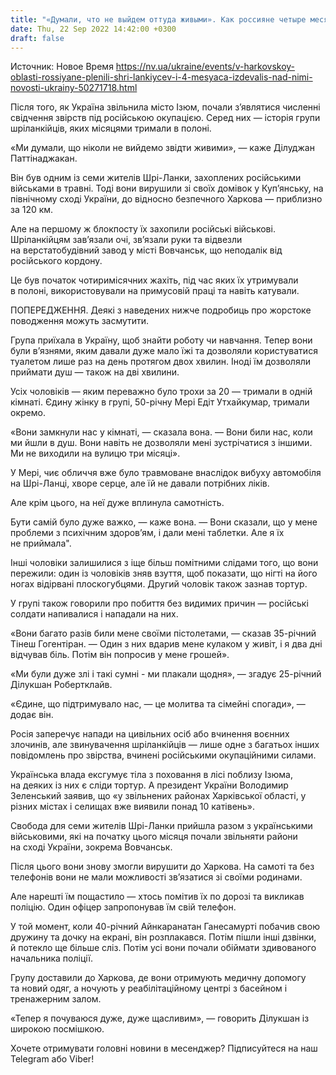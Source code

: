 ```yaml
---
title: "«Думали, что не выйдем оттуда живыми». Как россияне четыре месяца держали в плену, пытали и издевались над шриланкийцами на Харьковщине"
date: Thu, 22 Sep 2022 14:42:00 +0300
draft: false
---
```

Источник: Новое Время https://nv.ua/ukraine/events/v-harkovskoy-oblasti-rossiyane-plenili-shri-lankiycev-i-4-mesyaca-izdevalis-nad-nimi-novosti-ukrainy-50271718.html


Після того, як Україна звільнила місто Ізюм, почали з’являтися численні свідчення звірств під російською окупацією. Серед них — історія групи шріланкійців, яких місяцями тримали в полоні.



«Ми думали, що ніколи не вийдемо звідти живими», — каже Ділуджан Паттінаджакан.

Він був одним із семи жителів Шрі-Ланки, захоплених російськими військами в травні. Тоді вони вирушили зі своїх домівок у Куп’янську, на північному сході України, до відносно безпечного Харкова — приблизно за 120 км.

Але на першому ж блокпосту їх захопили російські військові. Шріланкійцям зав’язали очі, зв’язали руки та відвезли на верстатобудівний завод у місті Вовчанськ, що неподалік від російського кордону.

Це був початок чотиримісячних жахіть, під час яких їх утримували в полоні, використовували на примусовій праці та навіть катували.

ПОПЕРЕДЖЕННЯ. Деякі з наведених нижче подробиць про жорстоке поводження можуть засмутити.

Група приїхала в Україну, щоб знайти роботу чи навчання. Тепер вони були в’язнями, яким давали дуже мало їжі та дозволяли користуватися туалетом лише раз на день протягом двох хвилин. Іноді їм дозволяли приймати душ — також на дві хвилини.

Усіх чоловіків — яким переважно було трохи за 20 — тримали в одній кімнаті. Єдину жінку в групі, 50-річну Мері Едіт Утхайкумар, тримали окремо.

«Вони замкнули нас у кімнаті, — сказала вона. — Вони били нас, коли ми йшли в душ. Вони навіть не дозволяли мені зустрічатися з іншими. Ми не виходили на вулицю три місяці».

У Мері, чиє обличчя вже було травмоване внаслідок вибуху автомобіля на Шрі-Ланці, хворе серце, але їй не давали потрібних ліків.

Але крім цього, на неї дуже вплинула самотність.

Бути самій було дуже важко, — каже вона. — Вони сказали, що у мене проблеми з психічним здоров’ям, і дали мені таблетки. Але я їх не приймала".

Інші чоловіки залишилися з іще більш помітними слідами того, що вони пережили: один із чоловіків зняв взуття, щоб показати, що нігті на його ногах відірвані плоскогубцями. Другий чоловік також зазнав тортур.

У групі також говорили про побиття без видимих ​​причин — російські солдати напивалися і нападали на них.

«Вони багато разів били мене своїми пістолетами, — сказав 35-річний Тінеш Гогентіран. — Один з них вдарив мене кулаком у живіт, і я два дні відчував біль. Потім він попросив у мене грошей».

«Ми були дуже злі і такі сумні - ми плакали щодня», — згадує 25-річний Ділукшан Робертклайв.

«Єдине, що підтримувало нас, — це молитва та сімейні спогади», — додає він.

Росія заперечує напади на цивільних осіб або вчинення воєнних злочинів, але звинувачення шріланкійців — лише одне з багатьох інших повідомлень про звірства, вчинені російськими окупаційними силами.

Українська влада ексгумує тіла з поховання в лісі поблизу Ізюма, на деяких із них є сліди тортур. А президент України Володимир Зеленський заявив, що «у звільнених районах Харківської області, у різних містах і селищах вже виявили понад 10 катівень».

Свобода для семи жителів Шрі-Ланки прийшла разом з українськими військовими, які на початку цього місяця почали звільняти райони на сході України, зокрема Вовчанськ.

Після цього вони знову змогли вирушити до Харкова. На самоті та без телефонів вони не мали можливості зв’язатися зі своїми родинами.

Але нарешті їм пощастило — хтось помітив їх по дорозі та викликав поліцію. Один офіцер запропонував їм свій телефон.

У той момент, коли 40-річний Айнкаранатан Ганесамурті побачив свою дружину та дочку на екрані, він розплакався. Потім пішли інші дзвінки, й потекло ще більше сліз. Потім усі вони почали обіймати здивованого начальника поліції.

Групу доставили до Харкова, де вони отримують медичну допомогу та новий одяг, а ночують у реабілітаційному центрі з басейном і тренажерним залом.

«Тепер я почуваюся дуже, дуже щасливим», — говорить Ділукшан із широкою посмішкою.

Хочете отримувати головні новини в месенджер? Підписуйтеся на наш Telegram або Viber!
